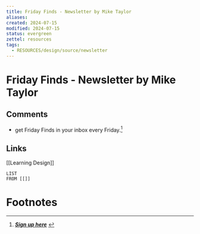 ```yaml
---
title: Friday Finds - Newsletter by Mike Taylor
aliases: 
created: 2024-07-15
modified: 2024-07-15
status: evergreen
zettel: resources
tags:
  - RESOURCES/design/source/newsletter
---
```

# Friday Finds - Newsletter by Mike Taylor
## Comments
- get Friday Finds in your inbox every Friday.[^1]
## Links
[[Learning Design]]
```dataview
LIST
FROM [[]]
```
# Footnotes

[^1]: _**[Sign up here](https://miketaylor.beehiiv.com/)**_ 